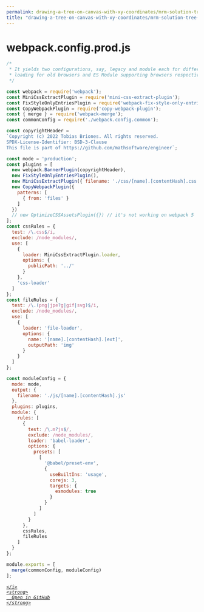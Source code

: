 ```yaml
---
permalink: drawing-a-tree-on-canvas-with-xy-coordinates/mrm-solution-tree---ep/webpack/webpack.config.prod.js.html
title: "drawing-a-tree-on-canvas-with-xy-coordinates/mrm-solution-tree---ep/webpack/webpack.config.prod.js"
---
```


# webpack.config.prod.js
```javascript
/*
 * It yields two configurations, say, legacy and module each for differential
 * loading for old browsers and ES Module supporting browsers respectively.
 */

const webpack = require('webpack');
const MiniCssExtractPlugin = require('mini-css-extract-plugin');
const FixStyleOnlyEntriesPlugin = require('webpack-fix-style-only-entries');
const CopyWebpackPlugin = require('copy-webpack-plugin');
const { merge } = require('webpack-merge');
const commonConfig = require('./webpack.config.common');

const copyrightHeader =
`Copyright (c) 2022 Tobias Briones. All rights reserved.
SPDX-License-Identifier: BSD-3-Clause
This file is part of https://github.com/mathsoftware/engineer`;

const mode = 'production';
const plugins = [
  new webpack.BannerPlugin(copyrightHeader),
  new FixStyleOnlyEntriesPlugin(),
  new MiniCssExtractPlugin({ filename: './css/[name].[contentHash].css' }),
  new CopyWebpackPlugin({
    patterns: [
      { from: 'files' }
    ]
  })
  // new OptimizeCSSAssetsPlugin({}) // it's not working on webpack 5
];
const cssRules = {
  test: /\.css$/i,
  exclude: /node_modules/,
  use: [
    {
      loader: MiniCssExtractPlugin.loader,
      options: {
        publicPath: '../'
      }
    },
    'css-loader'
  ]
};
const fileRules = {
  test: /\.(png|jpe?g|gif|svg)$/i,
  exclude: /node_modules/,
  use: [
    {
      loader: 'file-loader',
      options: {
        name: '[name].[contentHash].[ext]',
        outputPath: 'img'
      }
    }
  ]
};

const moduleConfig = {
  mode: mode,
  output: {
    filename: './js/[name].[contentHash].js'
  },
  plugins: plugins,
  module: {
    rules: [
      {
        test: /\.m?js$/,
        exclude: /node_modules/,
        loader: 'babel-loader',
        options: {
          presets: [
            [
              '@babel/preset-env',
              {
                useBuiltIns: 'usage',
                corejs: 3,
                targets: {
                  esmodules: true
                }
              }
            ]
          ]
        }
      },
      cssRules,
      fileRules
    ]
  }
};

module.exports = [
  merge(commonConfig, moduleConfig)
];

```
<div class="social open-gh-btn my-4">
  <a class="btn btn-github" href="https://github.com/tobiasbriones/blog/tree/main/representation/repsymo/2dp/mrm/feat/drawing-a-tree-on-canvas-with-xy-coordinates/mrm-solution-tree---ep/webpack/webpack.config.prod.js" target="_blank">
    <i class="fab fa-github">
      
    </i>
    <strong>
      Open in GitHub
    </strong>
  </a>
</div>